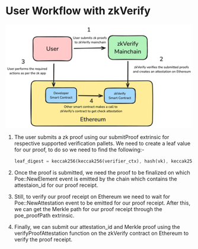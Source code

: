 # User Workflow with zkVerify

![alt_text](./img/zkVerify-user-workflow.png)

1. The user submits a zk proof using our submitProof extrinsic for respective supported verification pallets. We need to create a leaf value for our proof, to do so we need to find the following:- 
    ```rust
    leaf_digest = keccak256(keccak256(verifier_ctx), hash(vk), keccak256(public_inputs_bytes))
    ```

2. Once the proof is submitted, we need the proof to be finalized on which Poe::NewElement event is emitted by the chain which contains the attestaion_id for our proof receipt.

3. Still, to verify our proof receipt on Ethereum we need to wait for Poe::NewAttestation event to be emitted for our proof receipt. After this, we can get the Merkle path for our proof receipt through the poe_proofPath extrinsic.

4. Finally, we can submit our attestation_id and Merkle proof using the verifyProofAttestation function on the zkVerify contract on Ethereum to verify the proof receipt.


